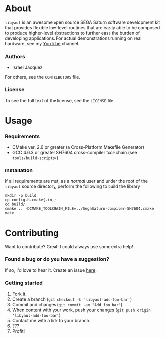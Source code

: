 About
=====
  `libyaul` is an awesome open source SEGA Saturn software development kit that provides flexible low-level routines that are easily able to be composed to produce higher-level abstractions to further ease the burden of developing applications. For actual demonstrations running on real hardware, see my [YouTube][2] channel.

### Authors
 * Israel Jacquez

 For others, see the `CONTRIBUTORS` file.

### License
  To see the full text of the license, see the `LICENSE` file.

Usage
=====

### Requirements
 - CMake ver. 2.6 or greater (a Cross-Platform Makefile Generator)
 - GCC 4.6.3 or greater SH7604 cross-compiler tool-chain (see `tools/build-scripts/`)

### Installation
  If all requirements are met, as a _normal_ user and under the root of the `libyaul` source directory, perform the following to build the library

    mkdir -p build
    cp config.h.cmake{.in,}
    cd build/
    cmake .. -DCMAKE_TOOLCHAIN_FILE=../SegaSaturn-compiler-SH7604.cmake
    make

Contributing
============

Want to contribute? Great! I could always use some extra help!

### Found a bug or do you have a suggestion?

If so, I'd love to hear it. Create an issue [here][1].

### Getting started

1. Fork it.
2. Create a branch (`git checkout -b 'libyaul-add-foo-bar'`)
3. Commit and changes (`git commit -am "Add foo bar"`)
4. When content with your work, push your changes (`git push origin 'libyaul-add-foo-bar'`)
4. Contact me with a link to your branch.
5. ???
6. Profit!

[1]: https://github.com/mrkotfw/libyaul/issues
[2]: http://www.youtube.com/mrkotfw